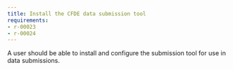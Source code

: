 ```yaml
---
title: Install the CFDE data submission tool
requirements:
- r-00023
- r-00024
---
```


A user should be able to install and configure the submission tool for use in data submissions.

